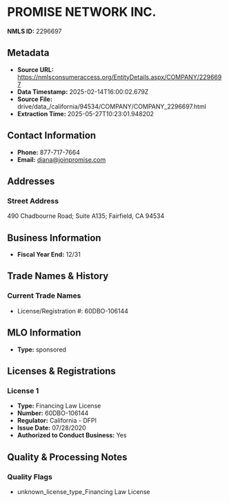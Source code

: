 # PROMISE NETWORK INC.

**NMLS ID:** 2296697

## Metadata
- **Source URL:** https://nmlsconsumeraccess.org/EntityDetails.aspx/COMPANY/2296697
- **Data Timestamp:** 2025-02-14T16:00:02.679Z
- **Source File:** drive/data_/california/94534/COMPANY/COMPANY_2296697.html
- **Extraction Time:** 2025-05-27T10:23:01.948202

## Contact Information
- **Phone:** 877-717-7664
- **Email:** diana@joinpromise.com

## Addresses
### Street Address
490 Chadbourne Road; Suite A135; Fairfield, CA 94534

## Business Information
- **Fiscal Year End:** 12/31

## Trade Names & History
### Current Trade Names
- License/Registration #: 60DBO-106144

## MLO Information
- **Type:** sponsored

## Licenses & Registrations

### License 1
- **Type:** Financing Law License
- **Number:** 60DBO-106144
- **Regulator:** California - DFPI
- **Issue Date:** 07/28/2020
- **Authorized to Conduct Business:** Yes

## Quality & Processing Notes
### Quality Flags
- unknown_license_type_Financing Law License
